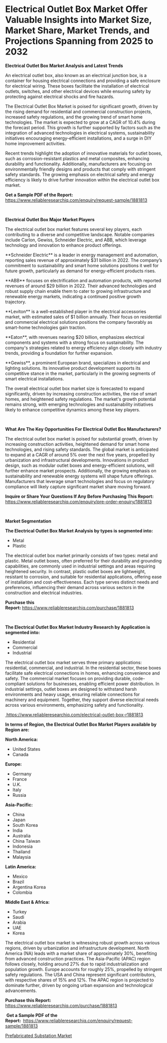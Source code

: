 <p><h1>Electrical Outlet Box Market Offer Valuable Insights into Market Size, Market Share, Market Trends, and Projections Spanning from 2025 to 2032</h1></p><p><strong>Electrical Outlet Box Market Analysis and Latest Trends</strong></p>
<p><p>An electrical outlet box, also known as an electrical junction box, is a container for housing electrical connections and providing a safe enclosure for electrical wiring. These boxes facilitate the installation of electrical outlets, switches, and other electrical devices while ensuring safety by protecting against electrical shocks and fire hazards.</p><p>The Electrical Outlet Box Market is poised for significant growth, driven by the rising demand for residential and commercial construction projects, increased safety regulations, and the growing trend of smart home technologies. The market is expected to grow at a CAGR of 10.4% during the forecast period. This growth is further supported by factors such as the integration of advanced technologies in electrical systems, sustainability initiatives encouraging energy-efficient installations, and a surge in DIY home improvement activities.</p><p>Recent trends highlight the adoption of innovative materials for outlet boxes, such as corrosion-resistant plastics and metal composites, enhancing durability and functionality. Additionally, manufacturers are focusing on environmentally friendly designs and products that comply with stringent safety standards. The growing emphasis on electrical safety and energy efficiency is likely to drive further innovation within the electrical outlet box market.</p></p>
<p><strong>Get a Sample PDF of the Report:&nbsp;</strong> <a href="https://www.reliableresearchiq.com/enquiry/request-sample/1881813?utm_campaign=2482&utm_medium=2&utm_source=Github&utm_content=ia&utm_term=14022025&utm_id=electrical-outlet-box">https://www.reliableresearchiq.com/enquiry/request-sample/1881813</a></p>
<p>&nbsp;</p>
<p><strong>Electrical Outlet Box Major Market Players</strong></p>
<p><p>The electrical outlet box market features several key players, each contributing to a diverse and competitive landscape. Notable companies include Carlon, Gewiss, Schneider Electric, and ABB, which leverage technology and innovation to enhance product offerings.</p><p>**Schneider Electric** is a leader in energy management and automation, reporting sales revenue of approximately $31 billion in 2022. The company’s commitment to sustainability and smart home solutions positions it well for future growth, particularly as demand for energy-efficient products rises.</p><p>**ABB** focuses on electrification and automation products, with reported revenues of around $29 billion in 2022. Their advanced technologies and robust supply chain enable them to cater to growing infrastructure and renewable energy markets, indicating a continued positive growth trajectory.</p><p>**Leviton** is a well-established player in the electrical accessories market, with estimated sales of $1 billion annually. Their focus on residential and commercial electrical solutions positions the company favorably as smart-home technologies gain traction.</p><p>**Eaton**, with revenues nearing $20 billion, emphasizes electrical components and systems with a strong focus on sustainability. The company's strategies related to energy efficiency align closely with industry trends, providing a foundation for further expansion.</p><p>**Gewiss**, a prominent European brand, specializes in electrical and lighting solutions. Its innovative product development supports its competitive stance in the market, particularly in the growing segments of smart electrical installations.</p><p>The overall electrical outlet box market size is forecasted to expand significantly, driven by increasing construction activities, the rise of smart homes, and heightened safety regulations. The market's growth potential remains strong, with emerging technologies and sustainability initiatives likely to enhance competitive dynamics among these key players.</p></p>
<p>&nbsp;</p>
<p><strong>What Are The Key Opportunities For Electrical Outlet Box Manufacturers?</strong></p>
<p><p>The electrical outlet box market is poised for substantial growth, driven by increasing construction activities, heightened demand for smart home technologies, and rising safety standards. The global market is anticipated to expand at a CAGR of around 5% over the next five years, propelled by urbanization and infrastructural developments. Innovations in product design, such as modular outlet boxes and energy-efficient solutions, will further enhance market prospects. Additionally, the growing emphasis on sustainability and renewable energy systems will shape future offerings. Manufacturers that leverage smart technologies and focus on regulatory compliance will likely capture significant market share moving forward.</p></p>
<p><strong>Inquire or Share Your Questions If Any Before Purchasing This Report:</strong> <a href="https://www.reliableresearchiq.com/enquiry/pre-order-enquiry/1881813?utm_campaign=2482&utm_medium=2&utm_source=Github&utm_content=ia&utm_term=14022025&utm_id=electrical-outlet-box">https://www.reliableresearchiq.com/enquiry/pre-order-enquiry/1881813</a></p>
<p>&nbsp;</p>
<p><strong>Market Segmentation</strong></p>
<p><strong>The Electrical Outlet Box Market Analysis by types is segmented into:</strong></p>
<p><ul><li>Metal</li><li>Plastic</li></ul></p>
<p><p>The electrical outlet box market primarily consists of two types: metal and plastic. Metal outlet boxes, often preferred for their durability and grounding capabilities, are commonly used in industrial settings and areas requiring heightened security. In contrast, plastic outlet boxes are lightweight, resistant to corrosion, and suitable for residential applications, offering ease of installation and cost-effectiveness. Each type serves distinct needs and preferences, influencing their demand across various sectors in the construction and electrical industries.</p></p>
<p><strong>Purchase this Report:&nbsp;</strong><a href="https://www.reliableresearchiq.com/purchase/1881813?utm_campaign=2482&utm_medium=2&utm_source=Github&utm_content=ia&utm_term=14022025&utm_id=electrical-outlet-box">https://www.reliableresearchiq.com/purchase/1881813</a></p>
<p>&nbsp;</p>
<p><strong>The Electrical Outlet Box Market Industry Research by Application is segmented into:</strong></p>
<p><ul><li>Residential</li><li>Commercial</li><li>Industrial</li></ul></p>
<p><p>The electrical outlet box market serves three primary applications: residential, commercial, and industrial. In the residential sector, these boxes facilitate safe electrical connections in homes, enhancing convenience and safety. The commercial market focuses on providing durable, code-compliant solutions for businesses, enabling efficient power distribution. In industrial settings, outlet boxes are designed to withstand harsh environments and heavy usage, ensuring reliable connections for machinery and equipment. Together, they support diverse electrical needs across various environments, emphasizing safety and functionality.</p></p>
<p><a href="https://www.reliableresearchiq.com/electrical-outlet-box-r1881813?utm_campaign=2482&utm_medium=2&utm_source=Github&utm_content=ia&utm_term=14022025&utm_id=electrical-outlet-box">&nbsp;https://www.reliableresearchiq.com/electrical-outlet-box-r1881813</a></p>
<p><strong>In terms of Region, the Electrical Outlet Box Market Players available by Region are:</strong></p>
<p>
    <p> <strong> North America: </strong>
        <ul>
            <li>United States</li>
            <li>Canada</li>
        </ul>
        </p> 
    <p> <strong> Europe: </strong>
        <ul>
            <li>Germany</li>
            <li>France</li>
            <li>U.K.</li>
            <li>Italy</li>
            <li>Russia</li>
        </ul>
        </p> 
    <p> <strong> Asia-Pacific: </strong>
        <ul>
            <li>China</li>
            <li>Japan</li>
            <li>South Korea</li>
            <li>India</li>
            <li>Australia</li>
            <li>China Taiwan</li>
            <li>Indonesia</li>
            <li>Thailand</li>
            <li>Malaysia</li>
        </ul>
        </p> 
    <p> <strong> Latin America: </strong>
        <ul>
            <li>Mexico</li>
            <li>Brazil</li>
            <li>Argentina Korea</li>
            <li>Colombia</li>
        </ul>
        </p> 
    <p> <strong> Middle East & Africa: </strong>
        <ul>
            <li>Turkey</li>
            <li>Saudi</li>
            <li>Arabia</li>
            <li>UAE</li>
            <li>Korea</li>
        </ul>
    </p>
    </p>
<p><p>The electrical outlet box market is witnessing robust growth across various regions, driven by urbanization and infrastructure development. North America (NA) leads with a market share of approximately 30%, benefiting from advanced construction practices. The Asia-Pacific (APAC) region follows closely, holding around 27% due to rapid industrialization and population growth. Europe accounts for roughly 25%, propelled by stringent safety regulations. The USA and China represent significant contributors, with respective shares of 15% and 12%. The APAC region is projected to dominate further, driven by ongoing urban expansion and technological advancements.</p></p>
<p><strong>Purchase this Report: </strong><a href="https://www.reliableresearchiq.com/purchase/1881813?utm_campaign=2482&utm_medium=2&utm_source=Github&utm_content=ia&utm_term=14022025&utm_id=electrical-outlet-box">https://www.reliableresearchiq.com/purchase/1881813</a></p>
<p>&nbsp;<strong>Get a Sample PDF of the Report:&nbsp;&nbsp;</strong><a href="https://www.reliableresearchiq.com/enquiry/request-sample/1881813?utm_campaign=2482&utm_medium=2&utm_source=Github&utm_content=ia&utm_term=14022025&utm_id=electrical-outlet-box">https://www.reliableresearchiq.com/enquiry/request-sample/1881813</a></p>
<p><strong></strong></p>
<p><p><a href="https://github.com/akaalahk/Market-Research-Report-List-1/blob/main/prefabricated-substation-market.md?utm_campaign=2482&utm_medium=2&utm_source=Github&utm_content=ia&utm_term=14022025&utm_id=electrical-outlet-box">Prefabricated Substation Market</a></p></p>